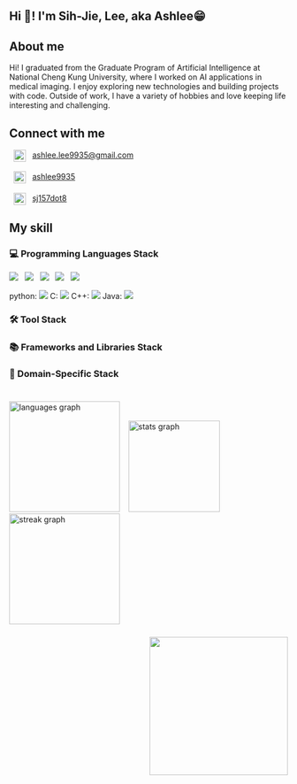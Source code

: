 <h2 align="left">Hi 👋! I'm Sih-Jie, Lee, aka Ashlee😁</h2>

###  
<!-- About me -->
<h2>About me</h2>
<p align="left">Hi! I graduated from the Graduate Program of Artificial Intelligence at National Cheng Kung University, where I worked on AI applications in medical imaging. I enjoy exploring new technologies and building projects with code. Outside of work, I have a variety of hobbies and love keeping life interesting and challenging.</p>

### 
<!-- Connect with me -->
<h2>Connect with me</h2>

<div align="left">  <!-- mail -->
  &nbsp;
  <img align="center" src="https://cdn-icons-png.flaticon.com/128/732/732200.png" alt="Ashlee's mail" height="22" />&nbsp;&nbsp;
  <a href="mailto:ashlee.lee9935@gmail.com" target="_blank">
    ashlee.lee9935@gmail.com
  </a>
</div><br>

<div align="left">  <!-- LinkedIn -->
  &nbsp;
  <img align="center" src="https://cdn-icons-png.flaticon.com/128/3536/3536505.png" alt="Ashlee's LinkedIn" height="22" />&nbsp;&nbsp; 
  <a href="https://www.linkedin.com/in/ashlee9935/" target="_blank">
    ashlee9935
  </a>
</div><br>

<div align="left">  <!-- Instagram -->
  &nbsp;
    <img align="center" src="https://raw.githubusercontent.com/rahuldkjain/github-profile-readme-generator/master/src/images/icons/Social/instagram.svg" alt="sj157dot8" height="22" />&nbsp;&nbsp;
  <a href="https://www.instagram.com/sj157dot8?igsh=MTk1eXkzbjF4OGx2cQ%3D%3D&utm_source=qr" target="_blank">
    sj157dot8
  </a>
</div>


###
<!-- My skill -->
<h2>My skill</h2>
<!-- Programming Languages -->

<h3>💻 Programming Languages Stack</h3>  <!-- Python, C++, C, Java -->
<p>
<img src="https://img.shields.io/badge/Python-3776AB?style=for-the-badge&logo=python&logoColor=white"> &nbsp; <img src="https://img.shields.io/badge/C%2B%2B-00599C?style=for-the-badge&logo=c%2B%2B&logoColor=white"> &nbsp; <img src="https://img.shields.io/badge/C-00599C?style=for-the-badge&logo=c&logoColor=white"> &nbsp; <img src="https://img.shields.io/badge/C%2B%2B-00599C?style=flat&logo=c%2B%2B&logoColor=white"> &nbsp; <img src="https://img.shields.io/badge/C-00599C?style=flat&logo=java&logoColor=white">
</p>

python: <img src="https://img.shields.io/badge/Python-3776AB?style=for-the-badge&logo=python&logoColor=white">
C: <img src="https://img.shields.io/badge/C-00599C?style=for-the-badge&logo=c&logoColor=white">
C++: <img src="https://img.shields.io/badge/C++-00599C?style=for-the-badge&logo=c%2B%2B&logoColor=white">
Java: <img src="https://img.shields.io/badge/Java-007396?style=for-the-badge&logo=java&logoColor=white">


<!-- Tool -->
<h3>🛠️ Tool Stack</h3>  <!-- eg. Visual Studio Code, Git, IntelliJ IDEA, Jupyter Notebook, Vim -->


<!-- Frameworks and Libraries -->
<h3>📚 Frameworks and Libraries Stack</h3>  <!-- eg. React.js, Spring Boot, Django, TensorFlow, Pandas -->


<!-- Domain-Specific -->
<h3>🤖 Domain-Specific Stack</h3>  <!-- eg. PyTorch, Scikit-learn, OpenCV, NLTK, Hugging Face Transformers -->

<!-- Not learned yet
<!-- OS --
<h3>🖥️ OS Stack</h3>  <!-- eg. Linux (Ubuntu, CentOS), Windows, macOS --
<!-- Project Management --
<h3>📊 Project Management Stack</h3>  <!-- eg. Agile/Scrum, Jira, Trello, Confluence, Kanban --
<!-- Database and Data Management --
<h3>🗄️ Database and Data Management Stack</h3>  <!-- eg. MySQL, PostgreSQL, MongoDB, Redis, Apache Kafka --
<!-- Cloud and Deployment --
<h3>☁️ Cloud and Deployment Stack</h3>  <!-- eg. AWS (EC2, S3), Google Cloud Platform, Azure, Docker, Kubernetes --
<!-- DevOps and CI/CD --
<h3>🔄 DevOps and CI/CD Stack</h3>  <!-- eg. Jenkins, GitHub Actions, Ansible, Prometheus, ELK Stack --
<!-- Testing and Quality Assurance --
<h3>🧪 Testing and Quality Assurance Stack</h3>  <!-- eg. JUnit, Pytest, Selenium, Postman, SonarQube --
-->


###
<br clear="both">

<div align="left">
  <img src="https://github-readme-stats.vercel.app/api/top-langs?username=sihjie&locale=en&hide_title=false&layout=compact&card_width=320&langs_count=6&theme=ayu-mirage&hide_border=false" height="200" alt="languages graph" /> &nbsp;&nbsp;
  <img src="https://github-readme-stats.vercel.app/api?username=sihjie&hide_title=false&hide_rank=false&show_icons=true&include_all_commits=true&count_private=true&disable_animations=false&theme=ayu-mirage&locale=en&hide_border=false" height="165" alt="stats graph" />
</div>

<div align="left">
  <img src="https://streak-stats.demolab.com?user=sihjie&locale=en&mode=daily&theme=ayu-mirage&hide_border=false&border_radius=5" height="200" alt="streak graph"  />
</div>

###
<!-- Maltese typing -->
<img align="right" height="250" src="https://media3.giphy.com/media/v1.Y2lkPTc5MGI3NjExMXQzOTl3dzdodjh0aHkwajdhMjllb2Vjbm55ZndkOGY0cWhjenBtcSZlcD12MV9pbnRlcm5hbF9naWZfYnlfaWQmY3Q9cw/yVih5iDoA8XTaJLl54/giphy.gif"  />

###
